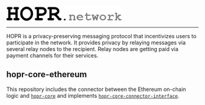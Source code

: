 <a href="#"><img src="hopr.png"></a>

---

HOPR is a privacy-preserving messaging protocol that incentivizes users to participate in the network. It provides privacy by relaying messages via several relay nodes to the recipient. Relay nodes are getting paid via payment channels for their services.

## hopr-core-ethereum

This repository includes the connector between the Ethereum on-chain logic and [`hopr-core`](https://github.com/hoprnet/hopr-core) and implements [`hopr-core-connector-interface`](https://github.com/hoprnet/hopr-core-connector-interface).
